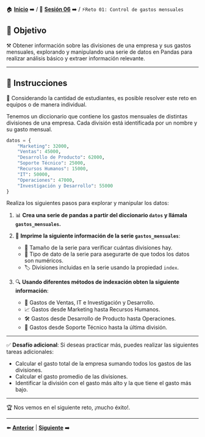 🏠 [**Inicio**](../../Readme.md) ➡️ / 📖 [**Sesión 06**](../Readme.md) ➡️ / ⚡`Reto 01: Control de gastos mensuales`

## 🎯 Objetivo

⚒️ Obtener información sobre las divisiones de una empresa y sus gastos mensuales, explorando y manipulando una serie de datos en Pandas para realizar análisis básico y extraer información relevante.

---

## 📝 Instrucciones

👥 Considerando la cantidad de estudiantes, es posible resolver este reto en equipos o de manera individual.

Tenemos un diccionario que contiene los gastos mensuales de distintas divisiones de una empresa. Cada división está identificada por un nombre y su gasto mensual.

<!-- Codigo Python -->
```python
datos = {
    "Marketing": 32000, 
    "Ventas": 45000, 
    "Desarrollo de Producto": 62000, 
    "Soporte Técnico": 25000, 
    "Recursos Humanos": 15000, 
    "IT": 50000,
    "Operaciones": 47000,
    "Investigación y Desarrollo": 55000
}
```

Realiza los siguientes pasos para explorar y manipular los datos:

1. 📊 **Crea una serie de pandas a partir del diccionario `datos` y llámala `gastos_mensuales`.**

2. 🧐 **Imprime la siguiente información de la serie `gastos_mensuales`**:
    - 🔢 Tamaño de la serie para verificar cuántas divisiones hay.
    - 📏 Tipo de dato de la serie para asegurarte de que todos los datos son numéricos.
    - 🏷️ Divisiones incluidas en la serie usando la propiedad `index`.

3. 🔍 **Usando diferentes métodos de indexación obten la siguiente información**:
    - 💼 Gastos de Ventas, IT e Investigación y Desarrollo.
    - 📈 Gastos desde Marketing hasta Recursos Humanos.
    - 🛠️ Gastos desde Desarrollo de Producto hasta Operaciones.
    - 🚀 Gastos desde Soporte Técnico hasta la última división.

---

✅ **Desafío adicional**: Si deseas practicar más, puedes realizar las siguientes tareas adicionales:
- Calcular el gasto total de la empresa sumando todos los gastos de las divisiones.
- Calcular el gasto promedio de las divisiones.
- Identificar la división con el gasto más alto y la que tiene el gasto más bajo.

---

🏆 Nos vemos en el siguiente reto, ¡mucho éxito!.

---

⬅️ [**Anterior**](../Readme.md) | [**Siguiente**](../Ejemplo-03/Readme.md) ➡️
